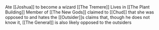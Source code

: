 Ate [[Joshua]] to become a wizard [[The Tremere]]
Lives in [[The Plant Building]]
Member of [[The New Gods]]
claimed to [[Chud]] that she was opposed to and hates the [[Outsider]]s
claims that, though he does not know it, [[The General]] is also likely opposed to the outsiders